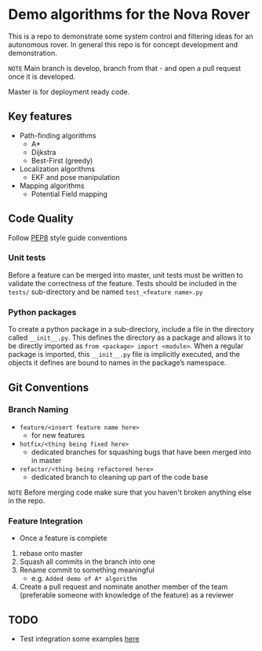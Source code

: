 # Demo algorithms for the Nova Rover
This is a repo to demonstrate some system control and filtering ideas for an autonomous rover. In general this repo is for concept development and demonstration.

```NOTE``` Main branch is develop, branch from that - and open a pull request once it is developed.

Master is for deployment ready code.

## Key features
* Path-finding algorithms
	* A*
	* Dijkstra
	* Best-First (greedy)
* Localization algorithms
	* EKF and pose manipulation  
* Mapping algorithms
	* Potential Field mapping

## Code Quality
Follow [PEP8](https://www.python.org/dev/peps/pep-0008/) style guide conventions

### Unit tests
Before a feature can be merged into master, unit tests must be written to validate the correctness of the feature. Tests should be included in the `tests/` sub-directory and be named `test_<feature name>.py`

### Python packages
To create a python package in a sub-directory, include a file in the directory called `__init__.py`. This defines the directory as a package and allows it to be directly imported as `from <package> import <module>`. When a regular package is imported, this ``__init__.py`` file is implicitly executed, and the objects it defines are bound to names in the package’s namespace.

## Git Conventions
### Branch Naming
* ```feature/<insert feature name here>```
	* for new features
* ```hotfix/<thing being fixed here>```
	* dedicated branches for squashing bugs that have been merged into in master
* ```refactor/<thing being refactored here>```
	* dedicated branch to cleaning up part of the code base

```NOTE``` Before merging code make sure that you haven't broken anything else in the repo.

### Feature Integration
* Once a feature is complete
 1. rebase onto master
 2. Squash all commits in the branch into one
 3. Rename commit to something meaningful
 	* e.g. `Added demo of A* algorithm`
 4. Create a pull request and nominate another member of the team (preferable someone with knowledge of the feature) as a reviewer

## TODO
* Test integration some examples [here](https://sourcery.ai/blog/python-best-practices/)
